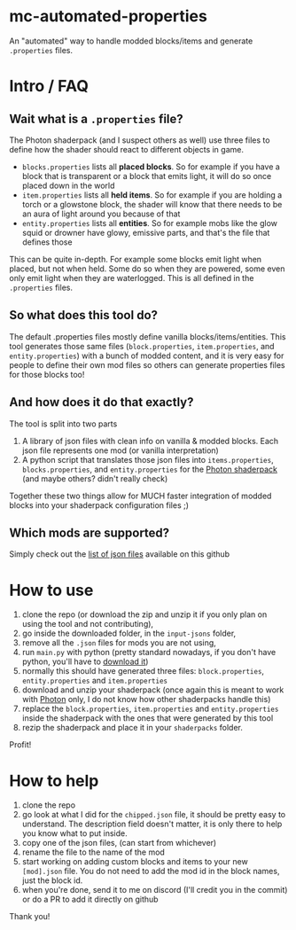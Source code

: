 # mc-automated-properties
An "automated" way to handle modded blocks/items and generate `.properties` files.
# Intro / FAQ
## Wait what is a `.properties` file?
The Photon shaderpack (and I suspect others as well) use three files to define how the shader should react to different objects in game.
- `blocks.properties` lists all **placed blocks**. So for example if you have a block that is transparent or a block that emits light, it will do so once placed down in the world
- `item.properties` lists all **held items**. So for example if you are holding a torch or a glowstone block, the shader will know that there needs to be an aura of light around you because of that
- `entity.properties` lists all **entities**. So for example mobs like the glow squid or drowner have glowy, emissive parts, and that's the file that defines those

This can be quite in-depth. For example some blocks emit light when placed, but not when held. Some do so when they are powered, some even only emit light when they are waterlogged.
This is all defined in the `.properties` files.

## So what does this tool do?
The default .properties files mostly define vanilla blocks/items/entities.
This tool generates those same files (`block.properties`, `item.properties`, and `entity.properties`) with a bunch of modded content, and it is very easy for people to define their own mod files so others can generate properties files for those blocks too!

## And how does it do that exactly?
The tool is split into two parts
1. A library of json files with clean info on vanilla & modded blocks. Each json file represents one mod (or vanilla interpretation)
2. A python script that translates those json files into `items.properties`, `blocks.properties`, and `entity.properties` for the [Photon shaderpack](https://modrinth.com/shader/photon-shader) (and maybe others? didn't really check)

Together these two things allow for MUCH faster integration of modded blocks into your shaderpack configuration files ;)

## Which mods are supported?
Simply check out the [list of json files](https://github.com/Allexio/mc-automated-properties/tree/main/input-jsons) available on this github

# How to use
1. clone the repo (or download the zip and unzip it if you only plan on using the tool and not contributing),
2. go inside the downloaded folder, in the `input-jsons` folder,
3. remove all the `.json` files for mods you are not using,
4. run `main.py` with python (pretty standard nowadays, if you don't have python, you'll have to [download it](https://www.python.org/downloads/))
5. normally this should have generated three files: `block.properties`, `entity.properties` and `item.properties`
6. download and unzip your shaderpack (once again this is meant to work with [Photon](https://modrinth.com/shader/photon-shader) only, I do not know how other shaderpacks handle this)
7. replace the `block.properties`, `item.properties` and `entity.properties` inside the shaderpack with the ones that were generated by this tool
8. rezip the shaderpack and place it in your `shaderpacks` folder.

Profit!

# How to help
1. clone the repo
2. go look at what I did for the `chipped.json` file, it should be pretty easy to understand. The description field doesn't matter, it is only there to help you know what to put inside.
3. copy one of the json files, (can start from whichever)
4. rename the file to the name of the mod
5. start working on adding custom blocks and items to your new `[mod].json` file. You do not need to add the mod id in the block names, just the block id.
6. when you're done, send it to me on discord (I'll credit you in the commit) or do a PR to add it directly on github

Thank you!
